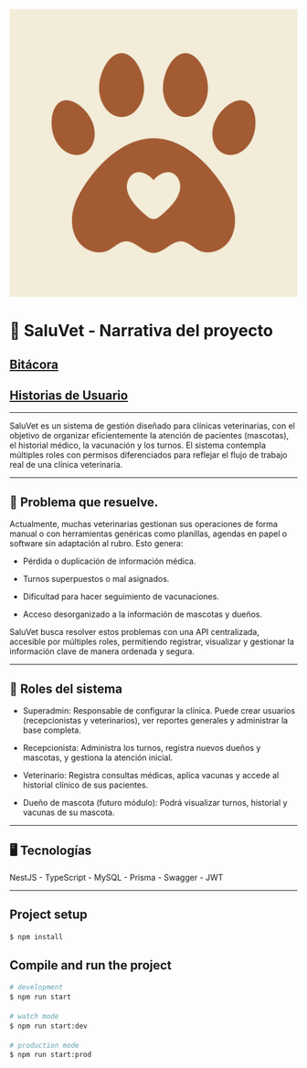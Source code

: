 ![SaluVet](./assets/pic.jpg)

# 🐾 SaluVet - Narrativa del proyecto

## [Bitácora](/docs/bitacora.md)
## [Historias de Usuario](/docs/user-stories.md)

---

SaluVet es un sistema de gestión diseñado para clínicas veterinarias, con el objetivo de organizar eficientemente la atención de pacientes (mascotas), el historial médico, la vacunación y los turnos. El sistema contempla múltiples roles con permisos diferenciados para reflejar el flujo de trabajo real de una clínica veterinaria.

---

## 🎯 Problema que resuelve.
Actualmente, muchas veterinarias gestionan sus operaciones de forma manual o con herramientas genéricas como planillas, agendas en papel o software sin adaptación al rubro. Esto genera:

* Pérdida o duplicación de información médica.

* Turnos superpuestos o mal asignados.

* Dificultad para hacer seguimiento de vacunaciones.

* Acceso desorganizado a la información de mascotas y dueños.

SaluVet busca resolver estos problemas con una API centralizada, accesible por múltiples roles, permitiendo registrar, visualizar y gestionar la información clave de manera ordenada y segura.

---

## 👥 Roles del sistema
* Superadmin: Responsable de configurar la clínica. Puede crear usuarios (recepcionistas y veterinarios), ver reportes generales y administrar la base completa.

* Recepcionista: Administra los turnos, registra nuevos dueños y mascotas, y gestiona la atención inicial.

* Veterinario: Registra consultas médicas, aplica vacunas y accede al historial clínico de sus pacientes.

* Dueño de mascota (futuro módulo): Podrá visualizar turnos, historial y vacunas de su mascota.

---

## 🖥️ Tecnologías

NestJS - TypeScript - MySQL - Prisma - Swagger - JWT

---

## Project setup

```bash
$ npm install
```

## Compile and run the project

```bash
# development
$ npm run start

# watch mode
$ npm run start:dev

# production mode
$ npm run start:prod
```
